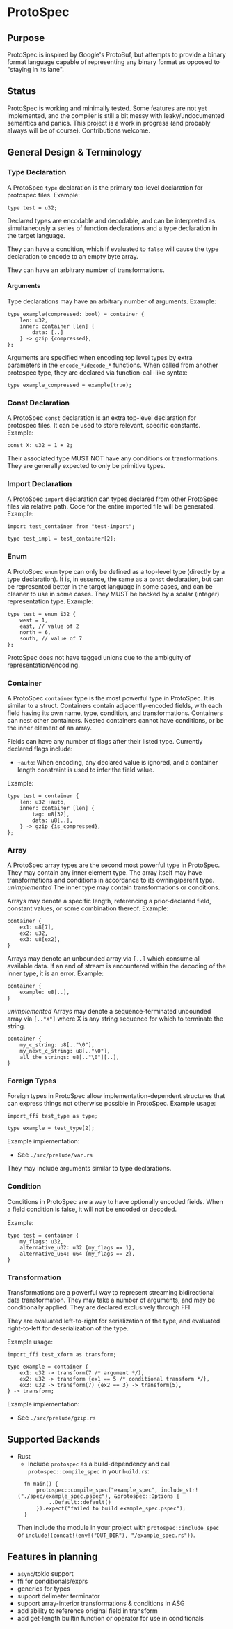 # ProtoSpec

## Purpose
ProtoSpec is inspired by Google's ProtoBuf, but attempts to provide a binary format language capable of representing any binary format as opposed to "staying in its lane".

## Status
ProtoSpec is working and minimally tested. Some features are not yet implemented, and the compiler is still a bit messy with leaky/undocumented semantics and panics. This project is a work in progress (and probably always will be of course). Contributions welcome.

## General Design & Terminology

### Type Declaration
A ProtoSpec `type` declaration is the primary top-level declaration for protospec files.
Example:
```
type test = u32;
```

Declared types are encodable and decodable, and can be interpreted as simultaneously a series of function declarations and a type declaration in the target language.

They can have a condition, which if evaluated to `false` will cause the type declaration to encode to an empty byte array.

They can have an arbitrary number of transformations.

#### Arguments
Type declarations may have an arbitrary number of arguments.
Example:
```
type example(compressed: bool) = container {
    len: u32,
    inner: container [len] {
        data: [..]
    } -> gzip {compressed},
};
```

Arguments are specified when encoding top level types by extra parameters in the `encode_*`/`decode_*` functions. When called from another protospec type, they are declared via function-call-like syntax:
```
type example_compressed = example(true);
```

### Const Declaration
A ProtoSpec `const` declaration is an extra top-level declaration for protospec files. It can be used to store relevant, specific constants.
Example:
```
const X: u32 = 1 + 2;
```

Their associated type MUST NOT have any conditions or transformations. They are generally expected to only be primitive types.

### Import Declaration
A ProtoSpec `import` declaration can types declared from other ProtoSpec files via relative path. Code for the entire imported file will be generated.
Example:
```
import test_container from "test-import";

type test_impl = test_container[2];
```

### Enum
A ProtoSpec `enum` type can only be defined as a top-level type (directly by a type declaration). It is, in essence, the same as a `const` declaration, but can be represented better in the target language in some cases, and can be cleaner to use in some cases. They MUST be backed by a scalar (integer) representation type.
Example:
```
type test = enum i32 {
    west = 1,
    east, // value of 2
    north = 6,
    south, // value of 7
};
```
ProtoSpec does not have tagged unions due to the ambiguity of representation/encoding.

### Container
A ProtoSpec `container` type is the most powerful type in ProtoSpec. It is similar to a struct.
Containers contain adjacently-encoded fields, with each field having its own name, type, condition, and transformations.
Containers can nest other containers. Nested containers cannot have conditions, or be the inner element of an array.

Fields can have any number of flags after their listed type. Currently declared flags include:
* `+auto`: When encoding, any declared value is ignored, and a container length constraint is used to infer the field value.

Example:
```
type test = container {
    len: u32 +auto,
    inner: container [len] {
        tag: u8[32],
        data: u8[..],
    } -> gzip {is_compressed},
};
```

### Array
A ProtoSpec array types are the second most powerful type in ProtoSpec. They may contain any inner element type. The array itself may have transformations and conditions in accordance to its owning/parent type.
*unimplemented* The inner type may contain transformations or conditions.

Arrays may denote a specific length, referencing a prior-declared field, constant values, or some combination thereof.
Example:
```
container {
    ex1: u8[7],
    ex2: u32,
    ex3: u8[ex2],
}
```

Arrays may denote an unbounded array via `[..]` which consume all available data. If an end of stream is encountered within the decoding of the inner type, it is an error.
Example:
```
container {
    example: u8[..],
}
```

*unimplemented* Arrays may denote a sequence-terminated unbounded array via `[.."X"]` where X is any string sequence for which to terminate the string.
```
container {
    my_c_string: u8[.."\0"],
    my_next_c_string: u8[.."\0"],
    all_the_strings: u8[.."\0"][..],
}
```

### Foreign Types
Foreign types in ProtoSpec allow implementation-dependent structures that can express things not otherwise possible in ProtoSpec.
Example usage:
```
import_ffi test_type as type;

type example = test_type[2];
```
Example implementation:
* See `./src/prelude/var.rs`

They may include arguments similar to type declarations.

### Condition
Conditions in ProtoSpec are a way to have optionally encoded fields. When a field condition is false, it will not be encoded or decoded.

Example:
```
type test = container {
    my_flags: u32,
    alternative_u32: u32 {my_flags == 1},
    alternative_u64: u64 {my_flags == 2},
}
```

### Transformation
Transformations are a powerful way to represent streaming bidirectional data transformation. They may take a number of arguments, and may be conditionally applied. They are declared exclusively through FFI.

They are evaluated left-to-right for serialization of the type, and evaluated right-to-left for deserialization of the type.

Example usage:
```
import_ffi test_xform as transform;

type example = container {
    ex1: u32 -> transform(7 /* argument */),
    ex2: u32 -> transform {ex1 == 5 /* conditional transform */},
    ex3: u32 -> transform(7) {ex2 == 3} -> transform(5),
} -> transform;
```

Example implementation:
* See `./src/prelude/gzip.rs`

## Supported Backends
* Rust
  * Include `protospec` as a build-dependency and call `protospec::compile_spec` in your `build.rs`:
  ```
    fn main() {
        protospec::compile_spec("example_spec", include_str!("./spec/example_spec.pspec"), &protospec::Options {
            ..Default::default()
        }).expect("failed to build example_spec.pspec");
    }
  ```
  Then include the module in your project with `protospec::include_spec` or
  `include!(concat!(env!("OUT_DIR"), "/example_spec.rs"))`.


## Features in planning
* `async`/tokio support
* ffi for conditionals/exprs
* generics for types
* support delimeter terminator
* support array-interior transformations & conditions in ASG
* add ability to reference original field in transform
* add get-length builtin function or operator for use in conditionals
